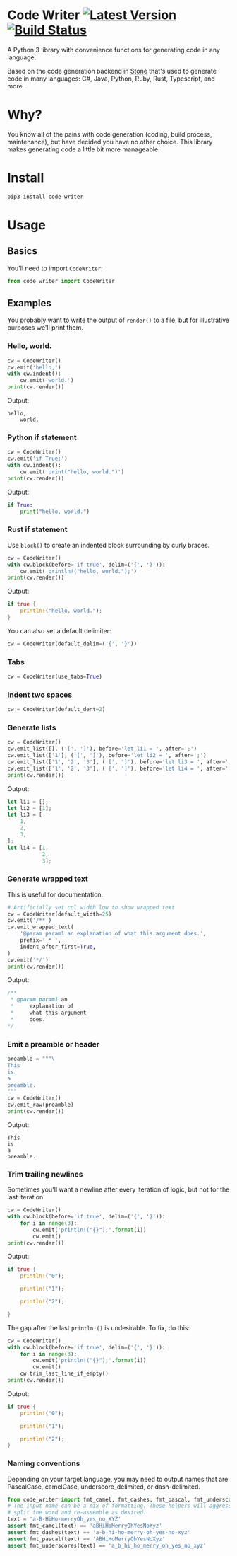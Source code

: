# Code Writer [![Latest Version]][PyPI] [![Build Status]][Travis]

[Latest Version]: https://img.shields.io/pypi/v/code-writer.svg
[PyPI]: https://pypi.org/project/code-writer/
[Build Status]: https://api.travis-ci.com/braincore/code-writer.svg?branch=master
[Travis]: https://travis-ci.com/braincore/code-writer

A Python 3 library with convenience functions for generating code in any
language.

Based on the code generation backend in
[Stone](http://www.github.com/dropbox/stone) that's used to generate code in
many languages: C#, Java, Python, Ruby, Rust, Typescript, and more.

# Why?

You know all of the pains with code generation (coding, build process,
maintenance), but have decided you have no other choice. This library makes
generating code a little bit more manageable.

# Install

```bash
pip3 install code-writer
```

# Usage

## Basics

You'll need to import `CodeWriter`:

```python
from code_writer import CodeWriter
```

## Examples

You probably want to write the output of `render()` to a file, but for
illustrative purposes we'll print them.

### Hello, world.

```python
cw = CodeWriter()
cw.emit('hello,')
with cw.indent():
    cw.emit('world.')
print(cw.render())
```

Output:
```
hello,
    world.
```

### Python if statement

```python
cw = CodeWriter()
cw.emit('if True:')
with cw.indent():
    cw.emit('print("hello, world.")')
print(cw.render())
```

Output:
```python
if True:
    print("hello, world.")
```

### Rust if statement

Use `block()` to create an indented block surrounding by curly braces.

```python
cw = CodeWriter()
with cw.block(before='if true', delim=('{', '}')):
    cw.emit('println!("hello, world.");')
print(cw.render())
```

Output:
```rust
if true {
    println!("hello, world.");
}
```

You can also set a default delimiter:

```python
cw = CodeWriter(default_delim=('{', '}'))
```
### Tabs

```python
cw = CodeWriter(use_tabs=True)
```

### Indent two spaces
```python
cw = CodeWriter(default_dent=2)
```

### Generate lists

```python
cw = CodeWriter()
cw.emit_list([], ('[', ']'), before='let li1 = ', after=';')
cw.emit_list(['1'], ('[', ']'), before='let li2 = ', after=';')
cw.emit_list(['1', '2', '3'], ('[', ']'), before='let li3 = ', after=';')
cw.emit_list(['1', '2', '3'], ('[', ']'), before='let li4 = ', after=';', compact=True)
print(cw.render())
```

Output:
```rust
let li1 = [];
let li2 = [1];
let li3 = [
    1,
    2,
    3,
];
let li4 = [1,
           2,
           3];
```

### Generate wrapped text

This is useful for documentation.

```python
# Artificially set col width low to show wrapped text
cw = CodeWriter(default_width=25)
cw.emit('/**')
cw.emit_wrapped_text(
    '@param param1 an explanation of what this argument does.',
    prefix=' * ',
    indent_after_first=True,
)
cw.emit('*/')
print(cw.render())
```

Output:
```java
/**
 * @param param1 an
 *     explanation of
 *     what this argument
 *     does.
*/
```

### Emit a preamble or header
```python
preamble = """\
This
is
a
preamble.
"""
cw = CodeWriter()
cw.emit_raw(preamble)
print(cw.render())
```

Output:
```
This
is
a
preamble.
```

### Trim trailing newlines

Sometimes you'll want a newline after every iteration of logic, but not for the
last iteration.

```python
cw = CodeWriter()
with cw.block(before='if true', delim=('{', '}')):
    for i in range(3):
        cw.emit('println!("{}");'.format(i))
        cw.emit()
print(cw.render())
```

Output:
```rust
if true {
    println!("0");

    println!("1");

    println!("2");

}
```

The gap after the last `println!()` is undesirable. To fix, do this:

```python
cw = CodeWriter()
with cw.block(before='if true', delim=('{', '}')):
    for i in range(3):
        cw.emit('println!("{}");'.format(i))
        cw.emit()
    cw.trim_last_line_if_empty()
print(cw.render())
```

Output:
```rust
if true {
    println!("0");

    println!("1");

    println!("2");
}
```

### Naming conventions

Depending on your target language, you may need to output names that are
PascalCase, camelCase, underscore_delimited, or dash-delimited.

```python
from code_writer import fmt_camel, fmt_dashes, fmt_pascal, fmt_underscores
# The input name can be a mix of formatting. These helpers will aggressively
# split the word and re-assemble as desired.
text = 'a-B-HiHo-merryOh_yes_no_XYZ'
assert fmt_camel(text) == 'aBHiHoMerryOhYesNoXyz'
assert fmt_dashes(text) == 'a-b-hi-ho-merry-oh-yes-no-xyz'
assert fmt_pascal(text) == 'ABHiHoMerryOhYesNoXyz'
assert fmt_underscores(text) == 'a_b_hi_ho_merry_oh_yes_no_xyz'
```
